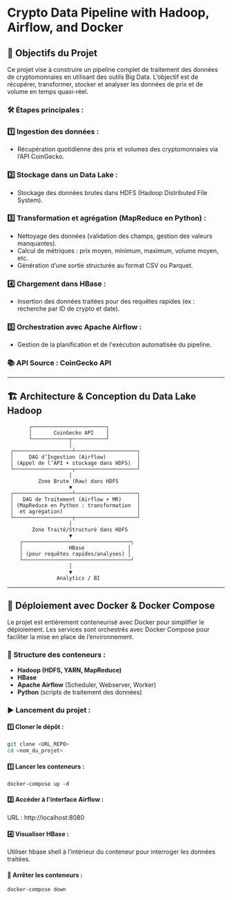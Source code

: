 # Crypto Data Pipeline with Hadoop, Airflow, and Docker

## 📌 Objectifs du Projet

Ce projet vise à construire un pipeline complet de traitement des données de cryptomonnaies en utilisant des outils Big Data. L’objectif est de récupérer, transformer, stocker et analyser les données de prix et de volume en temps quasi-réel.

### 🛠️ Étapes principales :

### 1️⃣ Ingestion des données :
- Récupération quotidienne des prix et volumes des cryptomonnaies via l’API CoinGecko.

### 2️⃣ Stockage dans un Data Lake :
- Stockage des données brutes dans HDFS (Hadoop Distributed File System).

### 3️⃣ Transformation et agrégation (MapReduce en Python) :
- Nettoyage des données (validation des champs, gestion des valeurs manquantes).
- Calcul de métriques : prix moyen, minimum, maximum, volume moyen, etc.
- Génération d’une sortie structurée au format CSV ou Parquet.

### 4️⃣ Chargement dans HBase :
- Insertion des données traitées pour des requêtes rapides (ex : recherche par ID de crypto et date).

### 5️⃣ Orchestration avec Apache Airflow :
- Gestion de la planification et de l'exécution automatisée du pipeline.

### 📚 API Source : CoinGecko API

---

## 🏗️ Architecture & Conception du Data Lake Hadoop

           ┌────────────────────────┐
           │       CoinGecko API    │
           └────────────┬───────────┘
                        │
     ┌───────────────────┴────────────────────┐
     │     DAG d’Ingestion (Airflow)          │
     │ (Appel de l’API + stockage dans HDFS)  │
     └───────────────────┬────────────────────┘
                        │
              Zone Brute (Raw) dans HDFS
                        ▼
     ┌───────────────────┴────────────────────┐
     │   DAG de Traitement (Airflow + MR)     │
     │ (MapReduce en Python : transformation  │
     │  et agrégation)                        │
     └───────────────────┬────────────────────┘
                        │
            Zone Traité/Structuré dans HDFS
                        ▼
        ┌───────────────────────────────────┐
        │               HBase              │
        │ (pour requêtes rapides/analyses) │
        └───────────────────────────────────┘
                        │
                        ▼
                    Analytics / BI

---

## 🐳 Déploiement avec Docker & Docker Compose

Le projet est entièrement conteneurisé avec Docker pour simplifier le déploiement. Les services sont orchestrés avec Docker Compose pour faciliter la mise en place de l’environnement.

### 📂 Structure des conteneurs :
- **Hadoop (HDFS, YARN, MapReduce)**
- **HBase**
- **Apache Airflow** (Scheduler, Webserver, Worker)
- **Python** (scripts de traitement des données)

### ▶️ Lancement du projet :

#### 1️⃣ Cloner le dépôt :
```bash
git clone <URL_REPO>
cd <nom_du_projet>
```

#### 1️⃣ Lancer les conteneurs :
```
docker-compose up -d
```
#### 3️⃣ Accéder à l'interface Airflow :
URL : http://localhost:8080

#### 4️⃣ Visualiser HBase :
Utiliser hbase shell à l’intérieur du conteneur pour interroger les données traitées.

#### 🛑 Arrêter les conteneurs :
```
docker-compose down
```
